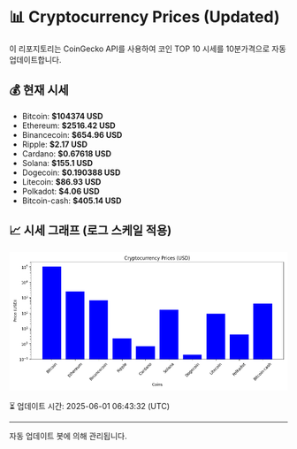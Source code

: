 
# 📊 Cryptocurrency Prices (Updated)

이 리포지토리는 CoinGecko API를 사용하여 코인 TOP 10 시세를 10분가격으로 자동 업데이트합니다.

## 💰 현재 시세
- Bitcoin: **$104374 USD**
- Ethereum: **$2516.42 USD**
- Binancecoin: **$654.96 USD**
- Ripple: **$2.17 USD**
- Cardano: **$0.67618 USD**
- Solana: **$155.1 USD**
- Dogecoin: **$0.190388 USD**
- Litecoin: **$86.93 USD**
- Polkadot: **$4.06 USD**
- Bitcoin-cash: **$405.14 USD**

## 📈 시세 그래프 (로그 스케일 적용)
![Crypto Prices](crypto_prices.png)

⏳ 업데이트 시간: 2025-06-01 06:43:32 (UTC)

---
자동 업데이트 봇에 의해 관리됩니다.

